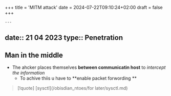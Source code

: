 +++
title = 'MITM attack'
date = 2024-07-22T09:10:24+02:00
draft = false
+++

    ---
date:: 21 04 2023
type:: Penetration
---
## Man in the middle 
- The ahcker places themselves **between communicatin host** to *intercept the information*
	- To achive thiis u have to **enable packet forwording ** 

>[!quote] [sysctl](/obisdian_ntoes/for later/sysctl.md)